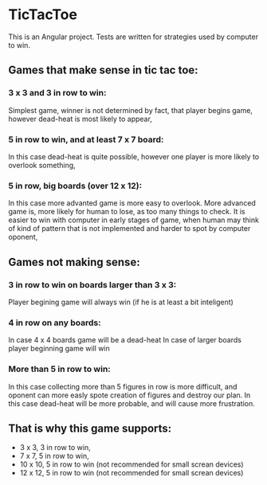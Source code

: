 # TicTacToe

This is an Angular project. Tests are written for strategies used by computer to win.

## Games that make sense in tic tac toe:
### 3 x 3 and 3 in row to win:
Simplest game, winner is not determined by fact, that player begins game, however dead-heat is most likely to appear,
### 5 in row to win, and at least 7 x 7 board:
In this case dead-heat is quite possible, however one player is more likely to overlook something,
### 5 in row, big boards (over 12 x 12):
In this case more advanted game is more easy to overlook. More advanced game is, more likely for human to lose, as too many things to check. It is easier to win with computer in early stages of game, when human may think of kind of pattern that is not implemented and harder to spot by computer oponent,

## Games not making sense:
### 3 in row to win on boards larger than 3 x 3:
Player begining game will always win (if he is at least a bit inteligent)
### 4 in row on any boards:
In case 4 x 4 boards game will be a dead-heat
In case of larger boards player beginning game will win
### More than 5 in row to win:
In this case collecting more than 5 figures in row is more difficult, and oponent can more easly spote creation of figures and destroy our plan. In this case dead-heat will be more probable, and will cause more frustration.

## That is why this game supports:
- 3 x 3, 3 in row to win,
- 7 x 7, 5 in row to win, 
- 10 x 10, 5 in row to win (not recommended for small screan devices)
- 12 x 12, 5 in row to win (not recommended for small screan devices)
